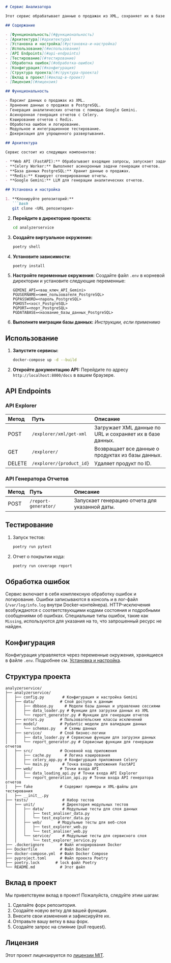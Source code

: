 ```markdown
# Сервис Анализатора

Этот сервис обрабатывает данные о продажах из XML, сохраняет их в базе данных PostgreSQL и генерирует аналитические отчеты с помощью большой языковой модели (LLM), в частности Google Gemini. Он использует FastAPI в качестве веб-фреймворка, Celery для асинхронного управления задачами и Redis для кэширования.

## Содержание

- [Функциональность](#функциональность)
- [Архитектура](#архитектура)
- [Установка и настройка](#установка-и-настройка)
- [Использование](#использование)
- [API Endpoints](#api-endpoints)
- [Тестирование](#тестирование)
- [Обработка ошибок](#обработка-ошибок)
- [Конфигурация](#конфигурация)
- [Структура проекта](#структура-проекта)
- [Вклад в проект](#вклад-в-проект)
- [Лицензия](#лицензия)

## Функциональность

- Парсинг данных о продажах из XML.
- Хранение данных о продажах в PostgreSQL.
- Генерация аналитических отчетов с помощью Google Gemini.
- Асинхронная генерация отчетов с Celery.
- Кэширование отчетов с Redis.
- Обработка ошибок и логирование.
- Модульное и интеграционное тестирование.
- Докеризация для упрощенного развертывания.

## Архитектура

Сервис состоит из следующих компонентов:

- **Web API (FastAPI):** Обрабатывает входящие запросы, запускает задачи Celery и отправляет ответы.
- **Celery Worker:** Выполняет асинхронные задачи генерации отчетов.
- **База данных PostgreSQL:** Хранит данные о продажах.
- **Redis:** Кэширует сгенерированные отчеты.
- **Google Gemini:** LLM для генерации аналитических отчетов.

## Установка и настройка

1. **Клонируйте репозиторий:**
   ```bash
   git clone <URL репозитория>
   ```

2. **Перейдите в директорию проекта:**
   ```bash
   cd analyzerservice
   ```

3. **Создайте виртуальное окружение:**
   ```bash
   poetry shell
   ```

4. **Установите зависимости:**
   ```bash
   poetry install
   ```

5. **Настройте переменные окружения:**
    Создайте файл `.env` в корневой директории и установите следующие переменные:

    ```
    GEMINI_API=<ваш_ключ_API_Gemini>
    PGUSERNAME=<имя_пользователя_PostgreSQL>
    PGPASSWORD=<пароль_PostgreSQL>
    PGHOST=<хост_PostgreSQL>
    PGPORT=<порт_PostgreSQL>
    PGDATABASE=<название_базы_данных_PostgreSQL>
    ```
6. **Выполните миграции базы данных:** *Инструкции, если применимо*

## Использование

1. **Запустите сервисы:**
   ```bash
   docker-compose up -d --build
   ```

2. **Откройте документацию API:** Перейдите по адресу `http://localhost:8000/docs` в вашем браузере.

## API Endpoints

### API Explorer

| Метод | Путь                 | Описание                                                                     |
| :----- | :------------------- | :----------------------------------------------------------------------------- |
| POST    | `/explorer/xml/get-xml` | Загружает XML данные по URL и сохраняет их в базе данных.                     |
| GET     | `/explorer/`          | Возвращает все данные о продуктах из базы данных.                                  |
| DELETE  | `/explorer/{product_id}` | Удаляет продукт по ID.                                                       |

### API Генератора Отчетов

| Метод | Путь            | Описание                                                                |
| :----- | :------------- | :------------------------------------------------------------------------ |
| POST    | `/report-generator/` | Запускает генерацию отчета для указанной даты.                             |

## Тестирование

1. Запуск тестов:
   ```bash
   poetry run pytest
   ```
2. Отчет о покрытии кода:
   ```bash
   poetry run coverage report
   ```

## Обработка ошибок

Сервис включает в себя комплексную обработку ошибок и логирование. Ошибки записываются в консоль и в лог-файл (`/var/log/info.log` внутри Docker-контейнера). HTTP-исключения возбуждаются с соответствующими кодами состояния и подробными сообщениями об ошибках. Специальные типы ошибок, такие как `Missing`, используются для указания на то, что запрошенный ресурс не найден.

## Конфигурация

Конфигурация управляется через переменные окружения, хранящиеся в файле `.env`. Подробнее см. [Установка и настройка](#установка-и-настройка).

## Структура проекта

```
analyzerservice/
├── analyzerservice/
│   ├── config.py        # Конфигурация и настройка Gemini
│   ├── data/           # Слой доступа к данным
│   │   ├── dbbase.py     # Модели базы данных и управление сессиями
│   │   ├── data_loader.py # Функции для загрузки данных из XML
│   │   └── report_generator.py # Функции для генерации отчетов
│   ├── errors.py       # Пользовательские классы исключений
│   ├── model/          # Pydantic модели для валидации данных
│   │   └── schemas.py    # Схемы данных
│   ├── service/        # Слой бизнес-логики
│   │   ├── data_loader.py # Сервисные функции для загрузки данных
│   │   └── report_generator.py # Сервисные функции для генерации отчетов
│   ├── src/            # Основной код приложения
│   │   ├── cache.py      # Логика кэширования
│   │   ├── celery_app.py # Конфигурация приложения Celery
│   │   └── main.py      # Точка входа приложения FastAPI
│   ├── web/            # Точки входа API
│   │   ├── data_loading_api.py # Точки входа API Explorer
│   │   └── report_generation_api.py # Точки входа API генератора отчетов
│   ├── fake            # Содержит примеры и XML-файлы для тестирования
│   ├── __init__.py
├── tests/               # Набор тестов
│   ├── unit/            # Директория модульных тестов
│   │   ├── data/        # Модульные тесты для слоя данных
│   │   │   ├── test_analiser_data.py
│   │   │   └── test_explorer_data.py
│   │   ├── web/       # Модульные тесты для веб-слоя
│   │   │   ├── test_explorer_web.py
│   │   │   └── test_analiser_web.py
│   │   └── service/     # Модульные тесты для сервисного слоя
│   │       └── test_explorer_service.py
├── .dockerignore       # Файл игнорирования Docker
├── Dockerfile          # Файл Docker
├── docker-compose.yml  # Файл Docker Compose
├── pyproject.toml      # Файл проекта Poetry
├── poetry.lock       # lock файл Poetry
└── README.md           # Этот файл
```

## Вклад в проект

Мы приветствуем вклад в проект! Пожалуйста, следуйте этим шагам:

1. Сделайте форк репозитория.
2. Создайте новую ветку для вашей функции.
3. Внесите свои изменения и зафиксируйте их.
4. Отправьте вашу ветку в ваш форк.
5. Создайте запрос на слияние (pull request).

## Лицензия

Этот проект лицензируется по [лицензии MIT](LICENSE).
```
